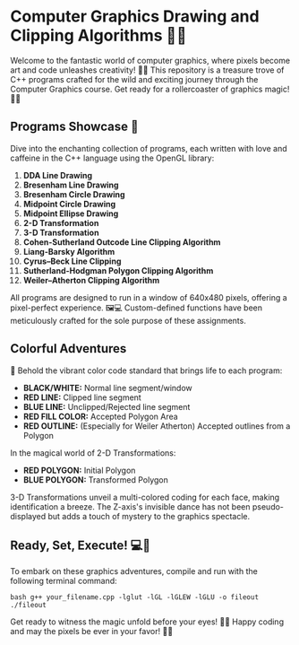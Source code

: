 # Computer Graphics Drawing and Clipping Algorithms 🎨🚀 

Welcome to the fantastic world of computer graphics, where pixels become art and code unleashes creativity! 🌈✨ This repository is a treasure trove of C++ programs crafted for the wild and exciting journey through the Computer Graphics course. Get ready for a rollercoaster of graphics magic! 🎢🚀 

## Programs Showcase 🚀 

Dive into the enchanting collection of programs, each written with love and caffeine in the C++ language using the OpenGL library: 

1. **DDA Line Drawing** 
2. **Bresenham Line Drawing** 
3. **Bresenham Circle Drawing** 
4. **Midpoint Circle Drawing** 
5. **Midpoint Ellipse Drawing** 
6. **2-D Transformation** 
7. **3-D Transformation** 
8. **Cohen-Sutherland Outcode Line Clipping Algorithm** 
9. **Liang-Barsky Algorithm** 
10. **Cyrus–Beck Line Clipping** 
11. **Sutherland-Hodgman Polygon Clipping Algorithm** 
12. **Weiler–Atherton Clipping Algorithm** 

All programs are designed to run in a window of 640x480 pixels, offering a pixel-perfect experience. 🖼️💻 Custom-defined functions have been meticulously crafted for the sole purpose of these assignments. 

## Colorful Adventures 

🌈 Behold the vibrant color code standard that brings life to each program: 

- **BLACK/WHITE:** Normal line segment/window 
- **RED LINE:** Clipped line segment 
- **BLUE LINE:** Unclipped/Rejected line segment 
- **RED FILL COLOR:** Accepted Polygon Area 
- **RED OUTLINE:** (Especially for Weiler Atherton) Accepted outlines from a Polygon 

In the magical world of 2-D Transformations: 
- **RED POLYGON:** Initial Polygon 
- **BLUE POLYGON:** Transformed Polygon 

3-D Transformations unveil a multi-colored coding for each face, making identification a breeze. The Z-axis's invisible dance has not been pseudo-displayed but adds a touch of mystery to the graphics spectacle. 

## Ready, Set, Execute! 💻🚀 

To embark on these graphics adventures, compile and run with the following terminal command: 

```bash g++ your_filename.cpp -lglut -lGL -lGLEW -lGLU -o fileout ./fileout ``` 

Get ready to witness the magic unfold before your eyes! 🌟🎉 Happy coding and may the pixels be ever in your favor! 🚀🎨